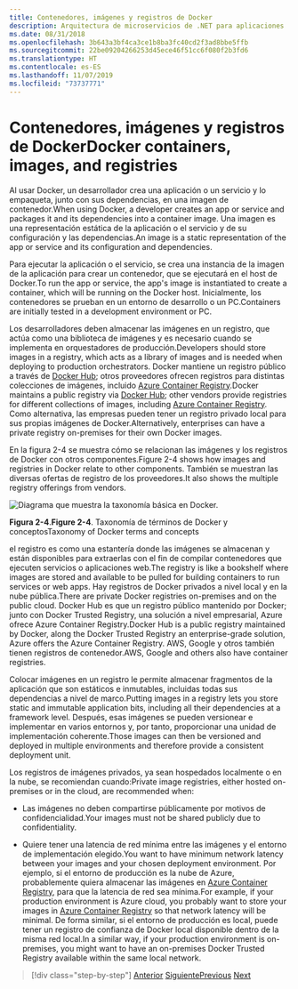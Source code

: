 ```yaml
---
title: Contenedores, imágenes y registros de Docker
description: Arquitectura de microservicios de .NET para aplicaciones .NET en contenedor | Contenedores, imágenes y registros de Docker
ms.date: 08/31/2018
ms.openlocfilehash: 3b643a3bf4ca3ce1b8ba3fc40cd2f3ad8bbe5ffb
ms.sourcegitcommit: 22be09204266253d45ece46f51cc6f080f2b3fd6
ms.translationtype: HT
ms.contentlocale: es-ES
ms.lasthandoff: 11/07/2019
ms.locfileid: "73737771"
---
```

# <a name="docker-containers-images-and-registries"></a><span data-ttu-id="0561e-103">Contenedores, imágenes y registros de Docker</span><span class="sxs-lookup"><span data-stu-id="0561e-103">Docker containers, images, and registries</span></span>

<span data-ttu-id="0561e-104">Al usar Docker, un desarrollador crea una aplicación o un servicio y lo empaqueta, junto con sus dependencias, en una imagen de contenedor.</span><span class="sxs-lookup"><span data-stu-id="0561e-104">When using Docker, a developer creates an app or service and packages it and its dependencies into a container image.</span></span> <span data-ttu-id="0561e-105">Una imagen es una representación estática de la aplicación o el servicio y de su configuración y las dependencias.</span><span class="sxs-lookup"><span data-stu-id="0561e-105">An image is a static representation of the app or service and its configuration and dependencies.</span></span>

<span data-ttu-id="0561e-106">Para ejecutar la aplicación o el servicio, se crea una instancia de la imagen de la aplicación para crear un contenedor, que se ejecutará en el host de Docker.</span><span class="sxs-lookup"><span data-stu-id="0561e-106">To run the app or service, the app's image is instantiated to create a container, which will be running on the Docker host.</span></span> <span data-ttu-id="0561e-107">Inicialmente, los contenedores se prueban en un entorno de desarrollo o un PC.</span><span class="sxs-lookup"><span data-stu-id="0561e-107">Containers are initially tested in a development environment or PC.</span></span>

<span data-ttu-id="0561e-108">Los desarrolladores deben almacenar las imágenes en un registro, que actúa como una biblioteca de imágenes y es necesario cuando se implementa en orquestadores de producción.</span><span class="sxs-lookup"><span data-stu-id="0561e-108">Developers should store images in a registry, which acts as a library of images and is needed when deploying to production orchestrators.</span></span> <span data-ttu-id="0561e-109">Docker mantiene un registro público a través de [Docker Hub](https://hub.docker.com/); otros proveedores ofrecen registros para distintas colecciones de imágenes, incluido [Azure Container Registry](https://azure.microsoft.com/services/container-registry/).</span><span class="sxs-lookup"><span data-stu-id="0561e-109">Docker maintains a public registry via [Docker Hub](https://hub.docker.com/); other vendors provide registries for different collections of images, including [Azure Container Registry](https://azure.microsoft.com/services/container-registry/).</span></span> <span data-ttu-id="0561e-110">Como alternativa, las empresas pueden tener un registro privado local para sus propias imágenes de Docker.</span><span class="sxs-lookup"><span data-stu-id="0561e-110">Alternatively, enterprises can have a private registry on-premises for their own Docker images.</span></span>

<span data-ttu-id="0561e-111">En la figura 2-4 se muestra cómo se relacionan las imágenes y los registros de Docker con otros componentes.</span><span class="sxs-lookup"><span data-stu-id="0561e-111">Figure 2-4 shows how images and registries in Docker relate to other components.</span></span> <span data-ttu-id="0561e-112">También se muestran las diversas ofertas de registro de los proveedores.</span><span class="sxs-lookup"><span data-stu-id="0561e-112">It also shows the multiple registry offerings from vendors.</span></span>

![Diagrama que muestra la taxonomía básica en Docker.](./media/docker-containers-images-registries/taxonomy-of-docker-terms-and-concepts.png)

<span data-ttu-id="0561e-114">**Figura 2-4**.</span><span class="sxs-lookup"><span data-stu-id="0561e-114">**Figure 2-4**.</span></span> <span data-ttu-id="0561e-115">Taxonomía de términos de Docker y conceptos</span><span class="sxs-lookup"><span data-stu-id="0561e-115">Taxonomy of Docker terms and concepts</span></span>

<span data-ttu-id="0561e-116">el registro es como una estantería donde las imágenes se almacenan y están disponibles para extraerlas con el fin de compilar contenedores que ejecuten servicios o aplicaciones web.</span><span class="sxs-lookup"><span data-stu-id="0561e-116">The registry is like a bookshelf where images are stored and available to be pulled for building containers to run services or web apps.</span></span> <span data-ttu-id="0561e-117">Hay registros de Docker privados a nivel local y en la nube pública.</span><span class="sxs-lookup"><span data-stu-id="0561e-117">There are private Docker registries on-premises and on the public cloud.</span></span> <span data-ttu-id="0561e-118">Docker Hub es que un registro público mantenido por Docker; junto con Docker Trusted Registry, una solución a nivel empresarial, Azure ofrece Azure Container Registry.</span><span class="sxs-lookup"><span data-stu-id="0561e-118">Docker Hub is a public registry maintained by Docker, along the Docker Trusted Registry an enterprise-grade solution, Azure offers the Azure Container Registry.</span></span> <span data-ttu-id="0561e-119">AWS, Google y otros también tienen registros de contenedor.</span><span class="sxs-lookup"><span data-stu-id="0561e-119">AWS, Google and others also have container registries.</span></span>

<span data-ttu-id="0561e-120">Colocar imágenes en un registro le permite almacenar fragmentos de la aplicación que son estáticos e inmutables, incluidas todas sus dependencias a nivel de marco.</span><span class="sxs-lookup"><span data-stu-id="0561e-120">Putting images in a registry lets you store static and immutable application bits, including all their dependencies at a framework level.</span></span> <span data-ttu-id="0561e-121">Después, esas imágenes se pueden versionear e implementar en varios entornos y, por tanto, proporcionar una unidad de implementación coherente.</span><span class="sxs-lookup"><span data-stu-id="0561e-121">Those images can then be versioned and deployed in multiple environments and therefore provide a consistent deployment unit.</span></span>

<span data-ttu-id="0561e-122">Los registros de imágenes privados, ya sean hospedados localmente o en la nube, se recomiendan cuando:</span><span class="sxs-lookup"><span data-stu-id="0561e-122">Private image registries, either hosted on-premises or in the cloud, are recommended when:</span></span>

- <span data-ttu-id="0561e-123">Las imágenes no deben compartirse públicamente por motivos de confidencialidad.</span><span class="sxs-lookup"><span data-stu-id="0561e-123">Your images must not be shared publicly due to confidentiality.</span></span>

- <span data-ttu-id="0561e-124">Quiere tener una latencia de red mínima entre las imágenes y el entorno de implementación elegido.</span><span class="sxs-lookup"><span data-stu-id="0561e-124">You want to have minimum network latency between your images and your chosen deployment environment.</span></span> <span data-ttu-id="0561e-125">Por ejemplo, si el entorno de producción es la nube de Azure, probablemente quiera almacenar las imágenes en [Azure Container Registry](https://azure.microsoft.com/services/container-registry/), para que la latencia de red sea mínima.</span><span class="sxs-lookup"><span data-stu-id="0561e-125">For example, if your production environment is Azure cloud, you probably want to store your images in [Azure Container Registry](https://azure.microsoft.com/services/container-registry/) so that network latency will be minimal.</span></span> <span data-ttu-id="0561e-126">De forma similar, si el entorno de producción es local, puede tener un registro de confianza de Docker local disponible dentro de la misma red local.</span><span class="sxs-lookup"><span data-stu-id="0561e-126">In a similar way, if your production environment is on-premises, you might want to have an on-premises Docker Trusted Registry available within the same local network.</span></span>

>[!div class="step-by-step"]
><span data-ttu-id="0561e-127">[Anterior](docker-terminology.md)
>[Siguiente](../net-core-net-framework-containers/index.md)</span><span class="sxs-lookup"><span data-stu-id="0561e-127">[Previous](docker-terminology.md)
[Next](../net-core-net-framework-containers/index.md)</span></span>
